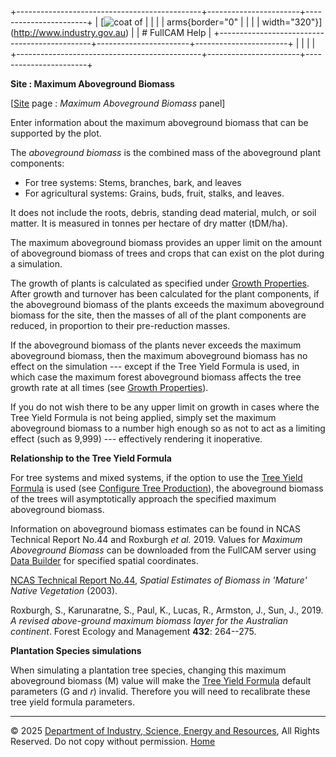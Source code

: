 +----------------------------------------------+-----------------------+-----------------------+
| [![coat of                                   |                       | [](index.htm)         |
| arms](imgs/DISER-inline_Mono.png){border="0" |                       |                       |
| width="320"}](http://www.industry.gov.au)    |                       | # FullCAM Help        |
+----------------------------------------------+-----------------------+-----------------------+
|                                              |                       |                       |
+----------------------------------------------+-----------------------+-----------------------+

**Site : Maximum Aboveground Biomass**

\[[Site](200_Site.htm) page : *Maximum Aboveground Biomass* panel\]

Enter information about the maximum aboveground biomass that can be
supported by the plot.

The *aboveground biomass* is the combined mass of the aboveground plant
components:

- For tree systems: Stems, branches, bark, and leaves
- For agricultural systems: Grains, buds, fruit, stalks, and leaves.

It does not include the roots, debris, standing dead material, mulch, or
soil matter. It is measured in tonnes per hectare of dry matter
(tDM/ha).

The maximum aboveground biomass provides an upper limit on the amount of
aboveground biomass of trees and crops that can exist on the plot during
a simulation.

The growth of plants is calculated as specified under [Growth
Properties](42_Growth%20Properties.htm). After growth and turnover has
been calculated for the plant components, if the aboveground biomass of
the plants exceeds the maximum aboveground biomass for the site, then
the masses of all of the plant components are reduced, in proportion to
their pre-reduction masses.

If the aboveground biomass of the plants never exceeds the maximum
aboveground biomass, then the maximum aboveground biomass has no effect
on the simulation --- except if the Tree Yield Formula is used, in which
case the maximum forest aboveground biomass affects the tree growth rate
at all times (see [Growth Properties](42_Growth%20Properties.htm)).

If you do not wish there to be any upper limit on growth in cases where
the Tree Yield Formula is not being applied, simply set the maximum
aboveground biomass to a number high enough so as not to act as a
limiting effect (such as 9,999) --- effectively rendering it
inoperative.

**Relationship to the Tree Yield Formula**

For tree systems and mixed systems, if the option to use the [Tree Yield
Formula](130_Tree%20Yield%20Formula.htm) is used (see [Configure Tree
Production](108_Configure%20Tree%20Production.htm)), the aboveground
biomass of the trees will asymptotically approach the specified maximum
aboveground biomass.

Information on aboveground biomass estimates can be found in NCAS
Technical Report No.44 and Roxburgh *et al.* 2019. Values for *Maximum
Aboveground Biomass* can be downloaded from the FullCAM server using
[Data Builder](132_Data%20Builder.htm) for specified spatial
coordinates.

[NCAS Technical Report
No.44](reps/TR44%20Spatial%20Estimates%20of%20Biomass%20in%20'Mature'%20Native%20Vegetation.pdf),
*Spatial Estimates of Biomass in \'Mature\' Native Vegetation* (2003).

Roxburgh, S., Karunaratne, S., Paul, K., Lucas, R., Armston, J., Sun,
J., 2019. *A revised above-ground maximum biomass layer for the
Australian continent*. Forest Ecology and Management **432**: 264--275.

**Plantation Species simulations**

When simulating a plantation tree species, changing this maximum
aboveground biomass (M) value will make the [Tree Yield
Formula](130_Tree%20Yield%20Formula.htm) default parameters (G and *r*)
invalid. Therefore you will need to recalibrate these tree yield formula
parameters.

------------------------------------------------------------------------

© 2025 [Department of Industry, Science, Energy and
Resources](http://www.industry.gov.au "Department of Industry, Science, Energy and Resources"),
All Rights Reserved. Do not copy without permission.
[Home](index.htm "help index")
